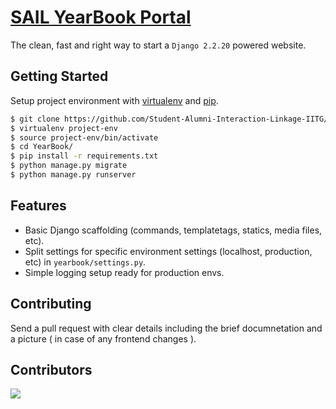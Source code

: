 # [SAIL YearBook Portal](https://www.iitg.ac.in/yearbook)

The clean, fast and right way to start a `Django 2.2.20` powered website.

## Getting Started

Setup project environment with [virtualenv](https://virtualenv.pypa.io) and [pip](https://pip.pypa.io).

```bash
$ git clone https://github.com/Student-Alumni-Interaction-Linkage-IITG/YearBook.git
$ virtualenv project-env
$ source project-env/bin/activate
$ cd YearBook/
$ pip install -r requirements.txt
$ python manage.py migrate
$ python manage.py runserver
```

## Features

* Basic Django scaffolding (commands, templatetags, statics, media files, etc).
* Split settings for specific environment settings (localhost, production, etc) in `yearbook/settings.py`.
* Simple logging setup ready for production envs.

## Contributing

Send a pull request with clear details including the brief documnetation and a picture ( in case of any frontend changes ).

## Contributors

<a href = "https://github.com/Student-Alumni-Interaction-Linkage-IITG/YearBook/graphs/contributors">
  <img src = "https://contrib.rocks/image?repo = Student-Alumni-Interaction-Linkage-IITG/YearBook"/>
</a>
